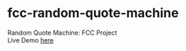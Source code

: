 # fcc-random-quote-machine
Random Quote Machine: FCC Project<br>
Live Demo [here](http://codepen.io/hoatran1403/pen/yVMVMe)
